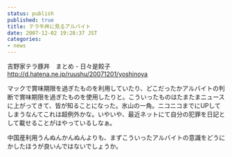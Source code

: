 ```yaml
---
status: publish
published: true
title: テラ牛丼に見るアルバイト
date: 2007-12-02 19:28:37 JST
categories:
- news
---
```

吉野家テラ豚丼　まとめ - 日々是餃子
<a href="http://d.hatena.ne.jp/ruushu/20071201/yoshinoya"> http://d.hatena.ne.jp/ruushu/20071201/yoshinoya</a>

マックで賞味期限を過ぎたものを利用していたり、どこだったかアルバイトの判断で賞味期限を過ぎたものを使用したりと。こういったものはたまたまニュースに上がってきて、皆が知ることになった。氷山の一角。ニコニコまでにUPしてしまうなんてこれは超例外かな。いやいや、最近ネットにて自分の犯罪を日記として載せることがはやっているしなぁ。

中国産利用うんぬんかんぬんよりも、まずこういったアルバイトの意識をどうにかしたほうが良いんではないでしょうか。
